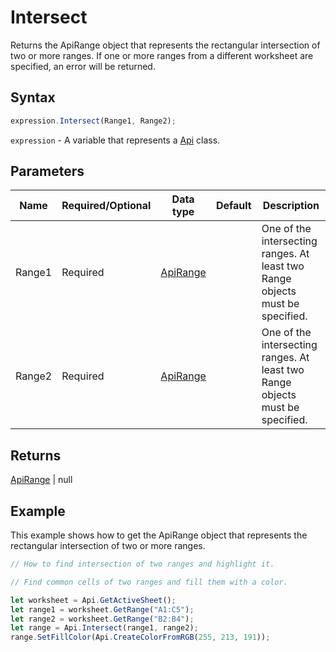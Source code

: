 # Intersect

Returns the ApiRange object that represents the rectangular intersection of two or more ranges. If one or more ranges from a different worksheet are specified, an error will be returned.

## Syntax

```javascript
expression.Intersect(Range1, Range2);
```

`expression` - A variable that represents a [Api](../Api.md) class.

## Parameters

| **Name** | **Required/Optional** | **Data type** | **Default** | **Description** |
| ------------- | ------------- | ------------- | ------------- | ------------- |
| Range1 | Required | [ApiRange](../../ApiRange/ApiRange.md) |  | One of the intersecting ranges. At least two Range objects must be specified. |
| Range2 | Required | [ApiRange](../../ApiRange/ApiRange.md) |  | One of the intersecting ranges. At least two Range objects must be specified. |

## Returns

[ApiRange](../../ApiRange/ApiRange.md) \| null

## Example

This example shows how to get the ApiRange object that represents the rectangular intersection of two or more ranges.

```javascript editor-xlsx
// How to find intersection of two ranges and highlight it.

// Find common cells of two ranges and fill them with a color.

let worksheet = Api.GetActiveSheet();
let range1 = worksheet.GetRange("A1:C5");
let range2 = worksheet.GetRange("B2:B4");
let range = Api.Intersect(range1, range2);
range.SetFillColor(Api.CreateColorFromRGB(255, 213, 191));
```
